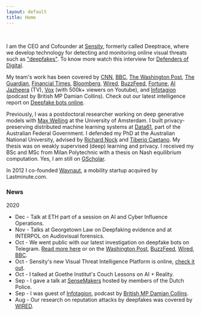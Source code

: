```yaml
---
layout: default
title: Home
---
```


<br>

I am the CEO and Cofounder at [Sensity](https://www.sensity.ai), formerly called Deeptrace, where we develop technology for detecting and monitoring online visual threats such as ["deepfakes"](https://en.wikipedia.org/wiki/Deepfake). To know more watch this interview for [Defenders of Digital](https://www.youtube.com/watch?v=EBBMT_DvjqI).

My team's work has been covered by [CNN](https://edition.cnn.com/2019/10/07/tech/deepfake-videos-increase/index.html), [BBC](https://www.bbc.com/news/technology-49961089), [The Washington Post](https://www.washingtonpost.com/technology/2020/10/20/deep-fake-nudes/), [The Guardian](https://www.theguardian.com/technology/2020/jan/13/what-are-deepfakes-and-how-can-you-spot-them), [Financial Times](https://www.ft.com/content/4183b400-f960-11e9-98fd-4d6c20050229), [Bloomberg](https://www.bloombergquint.com/technology/how-deepfakes-make-disinformation-more-real-than-ever-quicktake), [Wired](https://www.wired.co.uk/article/deepfakes-porn), [BuzzFeed](https://www.buzzfeednews.com/article/janelytvynenko/telegram-deepfake-nude-women-images-bot), [Fortune](https://fortune.com/2019/10/07/porn-to-scams-deepfakes-big-racket-unnerving-business-leaders-and-lawmakers/), [Al Jazheera](https://www.aljazeera.com/programmes/listeningpost/2019/12/politics-porn-toxic-world-deepfake-191215101055666.html) (TV), [Vox](https://www.youtube.com/watch?v=hHHCrf2-x6w) (with 500k+ viewers on Youtube), and [Infotagion](https://infotagion.com/podcast/episode-33-nina-schick-and-giorgio-patrini/) (podcast by British MP Damian Collins). Check out our latest intelligence report on [Deepfake bots online](https://sensity.ai/reports).

Previously, I was a postdoctoral researcher working on deep generative models with [Max Welling](https://staff.fnwi.uva.nl/m.welling/) at the University of Amsterdam. I built privacy-preserving distributed machine learning systems at [Data61](http://www.data61.csiro.au), part of the Australian Federal Government.
I defended my PhD at the Australian National University, advised by
[Richard Nock](http://users.cecs.anu.edu.au/~rnock/) and
[Tiberio Caetano](http://www.tiberiocaetano.com). My thesis was on weakly supervised (deep) learning and privacy. I received my BSc and MSc from Milan Polytechnic with a thesis on Nash equilibrium computation. Yes, I am still on [GScholar](https://scholar.google.nl/citations?user=OilV7WMAAAAJ&hl=en).

In 2012 I co-founded [Waynaut](https://www.forbes.com/sites/alisoncoleman/2015/01/11/how-an-entrepreneurs-college-commute-inspired-an-italian-one-click-travel-start-up), a mobility startup acquired by Lastminute.com.


### News

2020
- Dec - Talk at ETH part of a session on AI and Cyber Influence Operations.
- Nov - Talks at Georgetown Law on Deepfaking evidence and at INTERPOL on Audiovisual forensics.
- Oct - We went public with our latest investigation on deepfake bots on Telegram. [Read more here](https://sensity.ai/automating-image-abuse-deepfake-bots-on-telegram/) or on the [Washington Post](https://www.washingtonpost.com/technology/2020/10/20/deep-fake-nudes/), [BuzzFeed](https://www.buzzfeednews.com/article/janelytvynenko/telegram-deepfake-nude-women-images-bot), [Wired](https://www.wired.co.uk/article/telegram-deepfakes-deepnude-ai), [BBC](https://www.bbc.co.uk/news/technology-54584127).
- Oct - Sensity's new Visual Threat Intelligence Platform is online, [check it out](https://platform.sensity.ai).
- Oct - I talked at Goethe Institut's Couch Lessons on AI + Reality.
- Sep - I gave a talk at [SenseMakers](https://www.meetup.com/nl-NL/sensemakersams/events/xgqtlrybcmbvb/) hosted by members of the Dutch Police.
- Sep - I was guest of [Infotagion](https://infotagion.com/podcast/episode-33-nina-schick-and-giorgio-patrini/), podcast by [British MP Damian Collins](https://en.wikipedia.org/wiki/Damian_Collins).
- Aug - Our research on reputation attacks by deepfakes was covered by [WIRED](https://www.wired.com/story/porn-sites-still-wont-take-down-non-consensual-deepfakes/).
